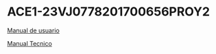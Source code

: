 # ACE1-23VJ0778201700656PROY2

[Manual de usuario](ManualUsuario.md)

[Manual Tecnico](ManualTecnico.md)